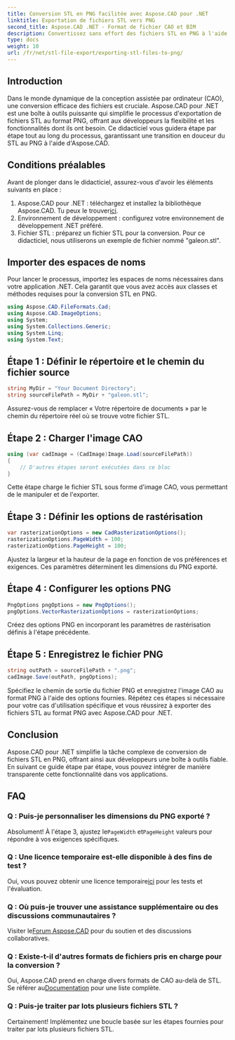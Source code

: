 ```yaml
---
title: Conversion STL en PNG facilitée avec Aspose.CAD pour .NET
linktitle: Exportation de fichiers STL vers PNG
second_title: Aspose.CAD .NET - Format de fichier CAO et BIM
description: Convertissez sans effort des fichiers STL en PNG à l'aide d'Aspose.CAD pour .NET. Suivez notre guide étape par étape pour une intégration transparente. Télécharger maintenant!
type: docs
weight: 10
url: /fr/net/stl-file-export/exporting-stl-files-to-png/
---
```

## Introduction
Dans le monde dynamique de la conception assistée par ordinateur (CAO), une conversion efficace des fichiers est cruciale. Aspose.CAD pour .NET est une boîte à outils puissante qui simplifie le processus d'exportation de fichiers STL au format PNG, offrant aux développeurs la flexibilité et les fonctionnalités dont ils ont besoin. Ce didacticiel vous guidera étape par étape tout au long du processus, garantissant une transition en douceur du STL au PNG à l'aide d'Aspose.CAD.
## Conditions préalables
Avant de plonger dans le didacticiel, assurez-vous d'avoir les éléments suivants en place :
1.  Aspose.CAD pour .NET : téléchargez et installez la bibliothèque Aspose.CAD. Tu peux le trouver[ici](https://releases.aspose.com/cad/net/).
2. Environnement de développement : configurez votre environnement de développement .NET préféré.
3. Fichier STL : préparez un fichier STL pour la conversion. Pour ce didacticiel, nous utiliserons un exemple de fichier nommé "galeon.stl".
## Importer des espaces de noms
Pour lancer le processus, importez les espaces de noms nécessaires dans votre application .NET. Cela garantit que vous avez accès aux classes et méthodes requises pour la conversion STL en PNG.
```csharp
using Aspose.CAD.FileFormats.Cad;
using Aspose.CAD.ImageOptions;
using System;
using System.Collections.Generic;
using System.Linq;
using System.Text;
```
## Étape 1 : Définir le répertoire et le chemin du fichier source
```csharp
string MyDir = "Your Document Directory";
string sourceFilePath = MyDir + "galeon.stl";
```
Assurez-vous de remplacer « Votre répertoire de documents » par le chemin du répertoire réel où se trouve votre fichier STL.
## Étape 2 : Charger l'image CAO
```csharp
using (var cadImage = (CadImage)Image.Load(sourceFilePath))
{
    // D'autres étapes seront exécutées dans ce bloc
}
```
Cette étape charge le fichier STL sous forme d'image CAO, vous permettant de le manipuler et de l'exporter.
## Étape 3 : Définir les options de rastérisation
```csharp
var rasterizationOptions = new CadRasterizationOptions();
rasterizationOptions.PageWidth = 100;
rasterizationOptions.PageHeight = 100;
```
Ajustez la largeur et la hauteur de la page en fonction de vos préférences et exigences. Ces paramètres déterminent les dimensions du PNG exporté.
## Étape 4 : Configurer les options PNG
```csharp
PngOptions pngOptions = new PngOptions();
pngOptions.VectorRasterizationOptions = rasterizationOptions;
```
Créez des options PNG en incorporant les paramètres de rastérisation définis à l'étape précédente.
## Étape 5 : Enregistrez le fichier PNG
```csharp
string outPath = sourceFilePath + ".png";
cadImage.Save(outPath, pngOptions);
```
Spécifiez le chemin de sortie du fichier PNG et enregistrez l'image CAO au format PNG à l'aide des options fournies.
Répétez ces étapes si nécessaire pour votre cas d'utilisation spécifique et vous réussirez à exporter des fichiers STL au format PNG avec Aspose.CAD pour .NET.
## Conclusion
Aspose.CAD pour .NET simplifie la tâche complexe de conversion de fichiers STL en PNG, offrant ainsi aux développeurs une boîte à outils fiable. En suivant ce guide étape par étape, vous pouvez intégrer de manière transparente cette fonctionnalité dans vos applications.
## FAQ
### Q : Puis-je personnaliser les dimensions du PNG exporté ?
 Absolument! À l'étape 3, ajustez le`PageWidth` et`PageHeight` valeurs pour répondre à vos exigences spécifiques.
### Q : Une licence temporaire est-elle disponible à des fins de test ?
 Oui, vous pouvez obtenir une licence temporaire[ici](https://purchase.aspose.com/temporary-license/) pour les tests et l'évaluation.
### Q : Où puis-je trouver une assistance supplémentaire ou des discussions communautaires ?
 Visiter le[Forum Aspose.CAD](https://forum.aspose.com/c/cad/19) pour du soutien et des discussions collaboratives.
### Q : Existe-t-il d'autres formats de fichiers pris en charge pour la conversion ?
Oui, Aspose.CAD prend en charge divers formats de CAO au-delà de STL. Se référer au[Documentation](https://reference.aspose.com/cad/net/) pour une liste complète.
### Q : Puis-je traiter par lots plusieurs fichiers STL ?
Certainement! Implémentez une boucle basée sur les étapes fournies pour traiter par lots plusieurs fichiers STL.